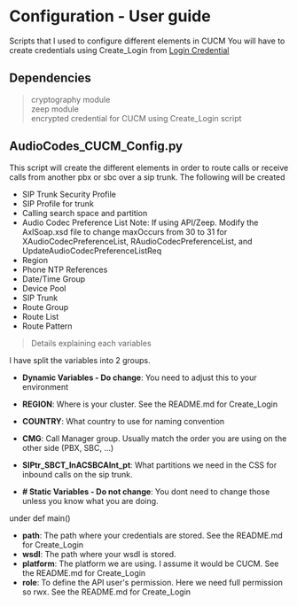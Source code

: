 # Configuration - User guide
Scripts that I used to configure different elements in CUCM
You will have to create credentials using Create_Login from [Login Credential](https://github.com/lpdescamps/Python/tree/master/credential)

## Dependencies
> cryptography module  
> zeep module  
> encrypted credential for CUCM using Create_Login script  

## AudioCodes_CUCM_Config.py
This script will create the different elements in order to route calls or receive calls from another pbx or sbc over a sip trunk.
The following will be created
* SIP Trunk Security Profile
* SIP Profile for trunk
* Calling search space and partition
* Audio Codec Preference List
    Note: If using API/Zeep. Modify the AxlSoap.xsd file to change maxOccurs from 30 to 31 for XAudioCodecPreferenceList, RAudioCodecPreferenceList, and UpdateAudioCodecPreferenceListReq
* Region
* Phone NTP References
* Date/Time Group
* Device Pool
* SIP Trunk
* Route Group
* Route List
* Route Pattern
>Details explaining each variables

I have split the variables into 2 groups.

* **Dynamic Variables - Do change**: You need to adjust this to your environment

* **REGION**: Where is your cluster. See the README.md for Create_Login  
* **COUNTRY**: What country to use for naming convention  
* **CMG**: Call Manager group. Usually match the order you are using on the other side (PBX, SBC, ...)  
* **SIPtr_SBCT_InACSBCAInt_pt**: What partitions we need in the CSS for inbound calls on the sip trunk.

* **# Static Variables - Do not change**: You dont need to change those unless you know what you are doing.

under def main()
* **path**: The path where your credentials are stored. See the README.md for Create_Login
* **wsdl**: The path where your wsdl is stored.
* **platform**: The platform we are using. I assume it would be CUCM. See the README.md for Create_Login
* **role**: To define the API user's permission. Here we need full permission so rwx. See the README.md for Create_Login
